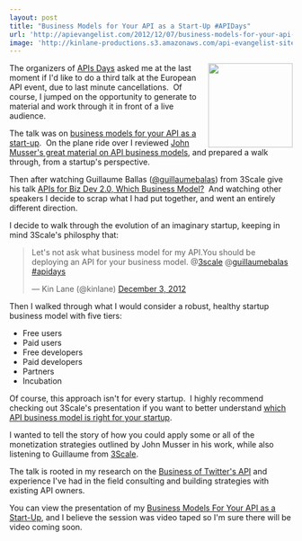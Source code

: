 ```yaml
---
layout: post
title: "Business Models for Your API as a Start-Up #APIDays"
url: 'http://apievangelist.com/2012/12/07/business-models-for-your-api-as-a-startup-api-days/'
image: 'http://kinlane-productions.s3.amazonaws.com/api-evangelist-site/blog/api-days-logo.png'
---
```


[<img class="c1" src="https://s3.amazonaws.com/kinlane-productions/events/api-days-paris-france/api-days-logo.png" alt="" width="150" align="right" />][1]

The organizers of [APIs Days][1] asked me at the last moment if I'd like to do a third talk at the European API event, due to last minute cancellations.  Of course, I jumped on the opportunity to generate to material and work through it in front of a live audience.  

The talk was on [business models for your API as a start-up][2].  On the plane ride over I reviewed [John Musser's great material on API business models][3], and prepared a walk through, from a startup's perspective.  

Then after watching Guillaume Ballas ([@guillaumebalas][4]) from 3Scale give his talk [APIs for Biz Dev 2.0, Which Business Model?][5]  And watching other speakers I decide to scrap what I had put together, and went an entirely different direction.

I decide to walk through the evolution of an imaginary startup, keeping in mind 3Scale's philosphy that:

> Let's not ask what business model for my API.You should be deploying an API for your business model. @[3scale][6] @[guillaumebalas][4] [#apidays][7]
>
> — Kin Lane (@kinlane) [December 3, 2012][8]

Then I walked through what I would consider a robust, healthy startup business model with five tiers:

  * Free users
  * Paid users
  * Free developers
  * Paid developers
  * Partners
  * Incubation

Of course, this approach isn't for every startup.  I highly recommend checking out 3Scale's presentation if you want to better understand [which API business model is right for your startup][5].

I wanted to tell the story of how you could apply some or all of the monetization strategies outlined by John Musser in his work, while also listening to Guillaume from [3Scale][9].

The talk is rooted in my research on the [Business of Twitter's API][10] and experience I've had in the field consulting and building strategies with existing API owners.

You can view the presentation of my [Business Models For Your API as a Start-Up][11], and I believe the session was video taped so I'm sure there will be video coming soon.

   [1]: http://apidays.io/
   [2]: /admin/blog/Business%20Models%20For%20Your%20API%20as%20a%20Start-Up
   [3]: http://www.slideshare.net/jmusser/j-musser-apishotnotgluecon2012
   [4]: https://twitter.com/guillaumebalas
   [5]: http://www.slideshare.net/3scale/apis-for-biz-dev-20-which-business-model-15473323
   [6]: https://twitter.com/3scale
   [7]: https://twitter.com/search/#apidays
   [8]: https://twitter.com/kinlane/status/275622596689661954
   [9]: http://www.3scale.net (3Scale)
   [10]: http://twitter.apivoice.com/ (Business of Twitter's API)
   [11]: /talks/apidays/business-models/ (Business Models For Your API as a Start-Up)
